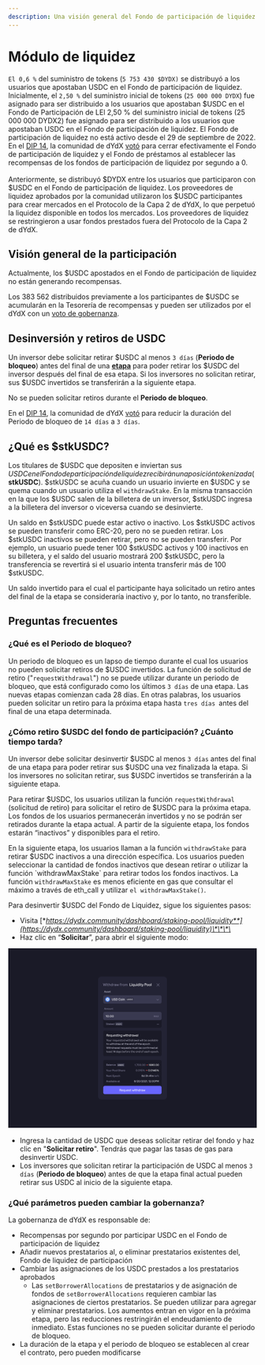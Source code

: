 ```yaml
---
description: Una visión general del Fondo de participación de liquidez
---
```


# Módulo de liquidez

`El 0,6 %` del suministro de tokens (`5 753 430 $DYDX)` se distribuyó a los usuarios que apostaban USDC en el Fondo de participación de liquidez. Inicialmente, el `2,50 %` del suministro inicial de tokens (`25 000 000 DYDX`) fue asignado para ser distribuido a los usuarios que apostaban $USDC en el Fondo de Participación de LEl 2,50 % del suministro inicial de tokens (25 000 000 DYDX2) fue asignado para ser distribuido a los usuarios que apostaban USDC en el Fondo de participación de liquidez. El Fondo de participación de liquidez no está activo desde el 29 de septiembre de 2022. En el [DIP 14](https://github.com/dydxfoundation/dip/blob/master/content/dips/DIP-14.md), la comunidad de dYdX [votó](https://dydx.community/dashboard/proposal/7) para cerrar efectivamente el Fondo de participación de liquidez y el Fondo de préstamos al establecer las recompensas de los fondos de participación de liquidez por segundo a 0.\
\
Anteriormente, se distribuyó $DYDX entre los usuarios que participaron con $USDC en el Fondo de participación de liquidez. Los proveedores de liquidez aprobados por la comunidad utilizaron los $USDC participantes para crear mercados en el Protocolo de la Capa 2 de dYdX, lo que perpetuó la liquidez disponible en todos los mercados. Los proveedores de liquidez se restringieron a usar fondos prestados fuera del Protocolo de la Capa 2 de dYdX.

## Visión general **de la participación**

Actualmente, los $USDC apostados en el Fondo de participación de liquidez no están generando recompensas.

Los 383 562 distribuidos previamente a los participantes de $USDC se acumularán en la Tesorería de recompensas y pueden ser utilizados por el dYdX con un [voto de gobernanza](https://docs.dydx.community/dydx-governance/voting-and-governance/governance-parameters).

## Desinversión y retiros de USDC

Un inversor debe solicitar retirar $USDC al menos `3 días` (**Periodo de bloqueo**) antes del final de una [**etapa**](../start-here/epochs.md)  para poder retirar los $USDC del inversor después del final de esa etapa. Si los inversores no solicitan retirar, sus $USDC invertidos se transferirán a la siguiente etapa.

No se pueden solicitar retiros durante el **Periodo de bloqueo**.

En el [DIP 14](https://github.com/dydxfoundation/dip/blob/master/content/dips/DIP-14.md), la comunidad de dYdX [votó](https://dydx.community/dashboard/proposal/7) para reducir la duración del Periodo de bloqueo de `14 días` a `3 días`.

## ¿Qué es $stkUSDC?

Los titulares de $USDC que depositen e inviertan sus $USDC en el Fondo de participación de liquidez recibirán una posición tokenizada ($**stkUSDC**). $stkUSDC se acuña cuando un usuario invierte en $USDC y se quema cuando un usuario utiliza el `withdrawStake`. En la misma transacción en la que los $USDC salen de la billetera de un inversor, $stkUSDC ingresa a la billetera del inversor o viceversa cuando se desinvierte.

Un saldo en $stkUSDC puede estar activo o inactivo. Los $stkUSDC activos se pueden transferir como ERC-20, pero no se pueden retirar. Los $stkUSDC inactivos se pueden retirar, pero no se pueden transferir. Por ejemplo, un usuario puede tener 100 $stkUSDC activos y 100 inactivos en su billetera, y el saldo del usuario mostrará 200 $stkUSDC, pero la transferencia se revertirá si el usuario intenta transferir más de 100 $stkUSDC.

Un saldo invertido para el cual el participante haya solicitado un retiro antes del final de la etapa se consideraría inactivo y, por lo tanto, no transferible.

## Preguntas frecuentes

### ¿Qué es el Periodo de bloqueo?

Un periodo de bloqueo es un lapso de tiempo durante el cual los usuarios no pueden solicitar retiros de $USDC invertidos. La función de solicitud de retiro ("`requestWithdrawal`") no se puede utilizar durante un periodo de bloqueo, que está configurado como los últimos `3 días` de una etapa. Las nuevas etapas comienzan cada 28 días. En otras palabras, los usuarios pueden solicitar un retiro para la próxima etapa hasta `tres días `antes del final de una etapa determinada.

### ¿Cómo retiro $USDC del fondo de participación? ¿Cuánto tiempo tarda?

Un inversor debe solicitar desinvertir $USDC al menos `3 días` antes del final de una etapa para poder retirar sus $USDC una vez finalizada la etapa. Si los inversores no solicitan retirar, sus $USDC invertidos se transferirán a la siguiente etapa.

Para retirar $USDC, los usuarios utilizan la función `requestWithdrawal` (solicitud de retiro) para solicitar el retiro de $USDC para la próxima etapa. Los fondos de los usuarios permanecerán invertidos y no se podrán ser retirados durante la etapa actual. A partir de la siguiente etapa, los fondos estarán “inactivos” y disponibles para el retiro.

En la siguiente etapa, los usuarios llaman a la función `withdrawStake` para retirar $USDC inactivos a una dirección específica. Los usuarios pueden seleccionar la cantidad de fondos inactivos que desean retirar o utilizar la función \`withdrawMaxStake\` para retirar todos los fondos inactivos. La función `withdrawMaxStake` es menos eficiente en gas que consultar el máximo a través de eth\_call y utilizar `el withdrawMaxStake()`.

Para desinvertir $USDC del Fondo de Liquidez, sigue los siguientes pasos:

* Visita [**https://dydx.community/dashboard/staking-pool/liquidity**](https://dydx.community/dashboard/staking-pool/liquidity)\*\*\*\*
* Haz clic en “**Solicitar**”, para abrir el siguiente modo:

![Solicitud de retiro](../.gitbook/assets/1-withdraw-from-liquidity-pool.png)

* Ingresa la cantidad de USDC que deseas solicitar retirar del fondo y haz clic en "**Solicitar retiro**". Tendrás que pagar las tasas de gas para desinvertir USDC.
* Los inversores que solicitan retirar la participación de USDC al menos `3 días` (**Periodo de bloqueo**) antes de que la etapa final actual pueden retirar sus USDC al inicio de la siguiente etapa.

### ¿Qué parámetros pueden cambiar la gobernanza?

La gobernanza de dYdX es responsable de:

* Recompensas por segundo por participar USDC en el Fondo de participación de liquidez
* Añadir nuevos prestatarios al, o eliminar prestatarios existentes del, Fondo de liquidez de participación
* Cambiar las asignaciones de los USDC prestados a los prestatarios aprobados
  * Las `setBorrowerAllocations` de prestatarios y de asignación de fondos de `setBorrowerAllocations` requieren cambiar las asignaciones de ciertos prestatarios. Se pueden utilizar para agregar y eliminar prestatarios. Los aumentos entran en vigor en la próxima etapa, pero las reducciones restringirán el endeudamiento de inmediato. Estas funciones no se pueden solicitar durante el periodo de bloqueo.
* La duración de la etapa y el periodo de bloqueo se establecen al crear el contrato, pero pueden modificarse
